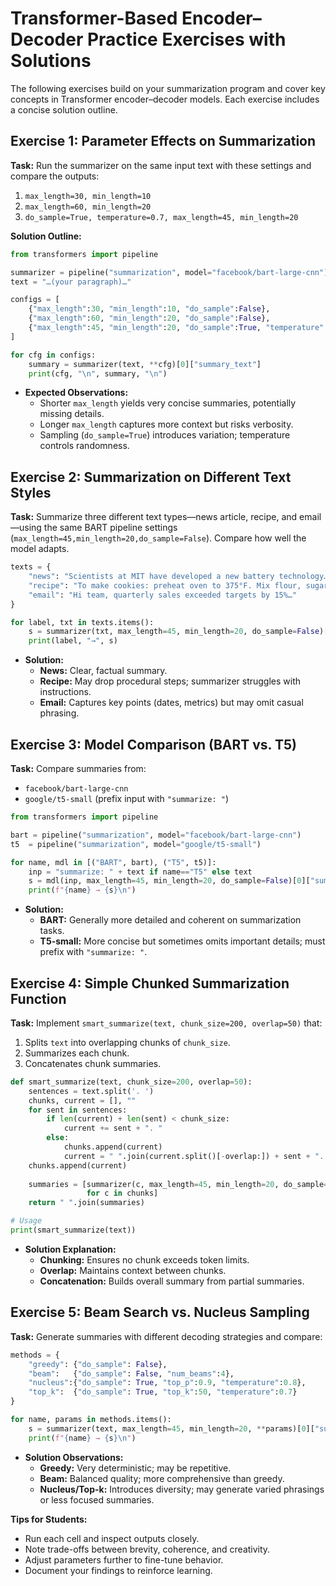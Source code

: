 # Transformer-Based Encoder–Decoder Practice Exercises with Solutions

The following exercises build on your summarization program and cover key concepts in Transformer encoder–decoder models. Each exercise includes a concise solution outline.

## Exercise 1: Parameter Effects on Summarization

**Task:**
Run the summarizer on the same input text with these settings and compare the outputs:

1. `max_length=30, min_length=10`
2. `max_length=60, min_length=20`
3. `do_sample=True, temperature=0.7, max_length=45, min_length=20`

**Solution Outline:**

```python
from transformers import pipeline

summarizer = pipeline("summarization", model="facebook/bart-large-cnn")
text = "…(your paragraph)…"

configs = [
    {"max_length":30, "min_length":10, "do_sample":False},
    {"max_length":60, "min_length":20, "do_sample":False},
    {"max_length":45, "min_length":20, "do_sample":True, "temperature":0.7}
]

for cfg in configs:
    summary = summarizer(text, **cfg)[0]["summary_text"]
    print(cfg, "\n", summary, "\n")
```

- **Expected Observations:**
    - Shorter `max_length` yields very concise summaries, potentially missing details.
    - Longer `max_length` captures more context but risks verbosity.
    - Sampling (`do_sample=True`) introduces variation; temperature controls randomness.


## Exercise 2: Summarization on Different Text Styles

**Task:**
Summarize three different text types—news article, recipe, and email—using the same BART pipeline settings (`max_length=45,min_length=20,do_sample=False`). Compare how well the model adapts.

```python
texts = {
    "news": "Scientists at MIT have developed a new battery technology…",
    "recipe": "To make cookies: preheat oven to 375°F. Mix flour, sugar, …",
    "email": "Hi team, quarterly sales exceeded targets by 15%…"
}

for label, txt in texts.items():
    s = summarizer(txt, max_length=45, min_length=20, do_sample=False)[0]["summary_text"]
    print(label, "→", s)
```

- **Solution:**
    - **News:** Clear, factual summary.
    - **Recipe:** May drop procedural steps; summarizer struggles with instructions.
    - **Email:** Captures key points (dates, metrics) but may omit casual phrasing.


## Exercise 3: Model Comparison (BART vs. T5)

**Task:**
Compare summaries from:

- `facebook/bart-large-cnn`
- `google/t5-small` (prefix input with `"summarize: "`)

```python
from transformers import pipeline

bart = pipeline("summarization", model="facebook/bart-large-cnn")
t5  = pipeline("summarization", model="google/t5-small")

for name, mdl in [("BART", bart), ("T5", t5)]:
    inp = "summarize: " + text if name=="T5" else text
    s = mdl(inp, max_length=45, min_length=20, do_sample=False)[0]["summary_text"]
    print(f"{name} → {s}\n")
```

- **Solution:**
    - **BART:** Generally more detailed and coherent on summarization tasks.
    - **T5-small:** More concise but sometimes omits important details; must prefix with `"summarize: "`.


## Exercise 4: Simple Chunked Summarization Function

**Task:**
Implement `smart_summarize(text, chunk_size=200, overlap=50)` that:

1. Splits `text` into overlapping chunks of `chunk_size`.
2. Summarizes each chunk.
3. Concatenates chunk summaries.
```python
def smart_summarize(text, chunk_size=200, overlap=50):
    sentences = text.split('. ')
    chunks, current = [], ""
    for sent in sentences:
        if len(current) + len(sent) < chunk_size:
            current += sent + ". "
        else:
            chunks.append(current)
            current = " ".join(current.split()[-overlap:]) + sent + ". "
    chunks.append(current)
    
    summaries = [summarizer(c, max_length=45, min_length=20, do_sample=False)[0]["summary_text"]
                 for c in chunks]
    return " ".join(summaries)

# Usage
print(smart_summarize(text))
```

- **Solution Explanation:**
    - **Chunking:** Ensures no chunk exceeds token limits.
    - **Overlap:** Maintains context between chunks.
    - **Concatenation:** Builds overall summary from partial summaries.


## Exercise 5: Beam Search vs. Nucleus Sampling

**Task:**
Generate summaries with different decoding strategies and compare:

```python
methods = {
    "greedy": {"do_sample": False},
    "beam":   {"do_sample": False, "num_beams":4},
    "nucleus":{"do_sample": True, "top_p":0.9, "temperature":0.8},
    "top_k":  {"do_sample": True, "top_k":50, "temperature":0.7}
}

for name, params in methods.items():
    s = summarizer(text, max_length=45, min_length=20, **params)[0]["summary_text"]
    print(f"{name} → {s}\n")
```

- **Solution Observations:**
    - **Greedy:** Very deterministic; may be repetitive.
    - **Beam:** Balanced quality; more comprehensive than greedy.
    - **Nucleus/Top-k:** Introduces diversity; may generate varied phrasings or less focused summaries.

**Tips for Students:**

- Run each cell and inspect outputs closely.
- Note trade-offs between brevity, coherence, and creativity.
- Adjust parameters further to fine-tune behavior.
- Document your findings to reinforce learning.

